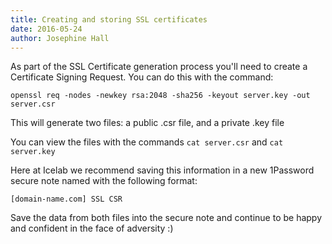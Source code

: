 ```yaml
---
title: Creating and storing SSL certificates
date: 2016-05-24
author: Josephine Hall
---
```


As part of the SSL Certificate generation process you'll need to create a Certificate Signing Request. You can do this with the command:

```
openssl req -nodes -newkey rsa:2048 -sha256 -keyout server.key -out server.csr
```

This will generate two files: a public .csr file, and a private .key file

You can view the files with the commands `cat server.csr` and `cat server.key`

Here at Icelab we recommend saving this information in a new 1Password secure note named with the following format:

```
[domain-name.com] SSL CSR
```

Save the data from both files into the secure note and continue to be happy and confident in the face of adversity :)

